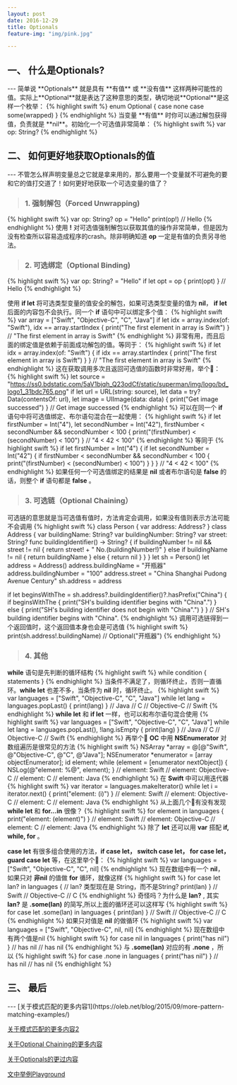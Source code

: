```yaml
---
layout: post
date: 2016-12-29
title: Optionals
feature-img: "img/pink.jpg"

---
```


<h2>一、 什么是Optionals?</h2>
---
简单说 **Optionals** 就是具有 **有值** 或 **没有值** 这样两种可能性的值。实际上**Optional**就是表达了这种意思的类型，确切地说**Optional**是这样一个枚举：
{% highlight swift %}
enum Optional<Wrapped> {
  case none
  case some(wrapped)
}
{% endhighlight %}
当变量 **有值** 时你可以通过解包获得值，负责就是 **nil**。初始化一个可选值非常简单：
{% highlight swift %}
var op: String?
{% endhighlight %}

<h2>二、 如何更好地获取Optionals的值</h2>
---
不管怎么样声明变量总之它就是拿来用的，那么要用一个变量就不可避免的要和它的值打交道了！如何更好地获取一个可选变量的值了？

> <h3>1. 强制解包（Forced Unwrapping)</h3>

{% highlight swift %}
var op: String?
op = "Hello"
print(op!)
// Hello
{% endhighlight %}
使用 **!** 对可选值强制解包以获取其值的操作非常简单，但是因为没有检查所以容易造成程序的crash。除非明确知道 **op** 一定是有值的负责另寻他法。

> <h3>2. 可选绑定（Optional Binding)</h3>

{% highlight swift %}
var op: String? = "Hello"
if let opt = op {
  print(opt)
}
// Hello
{% endhighlight %}

使用 **if let** 将可选类型变量的值安全的解包，如果可选类型变量的值为 **nil**， **if let** 后面的内容包不会执行。同一个 **if** 语句中可以绑定多个值：
{% highlight swift %}
var array = ["Swift", "Objective-C", "C", "Java"]
if let idx = array.index(of: "Swift"), idx == array.startIndex {
    print("The first element in array is Swift")
}
// "The first element in array is Swift"
{% endhighlight %}
非常有用，而且后面的绑定值是依赖于前面成功解包的值。等同于：
{% highlight swift %}
if let idx = array.index(of: "Swift") {
    if idx == array.startIndex {
        print("The first element in array is Swift")
    }
}
// "The first element in array is Swift"
{% endhighlight %}
这在获取调用多次且返回可选值的函数时非常好用，举个🌰：
{% highlight swift %}
let source = "https://ss0.bdstatic.com/5aV1bjqh_Q23odCf/static/superman/img/logo/bd_logo1_31bdc765.png"
if let url = URL(string: source),
    let data = try? Data(contentsOf: url),
    let image = UIImage(data: data) {
    print("Get image successed")
}
// Get image successed
{% endhighlight %}
可以在同一个 **if** 语句中将可选值绑定、布尔语句混合在一起使用：
{% highlight swift %}
if let firstNumber = Int("4"),
    let secondNumber = Int("42"),
    firstNumber < secondNumber && secondNumber < 100 {
    print("\(firstNumber) < \(secondNumber) < 100")
}
// "4 < 42 < 100"
{% endhighlight %}
等同于
{% highlight swift %}
if let firstNumber = Int("4") {
    if let secondNumber = Int("42") {
        if firstNumber < secondNumber && secondNumber < 100 {
            print("\(firstNumber) < \(secondNumber) < 100")
        }
    }
}
// "4 < 42 < 100"
{% endhighlight %}
如果任何一个可选值绑定的结果是 **nil** 或者布尔语句是 **false** 的话，则整个 **if** 语句都是 **false** 。

> <h3>3. 可选链（Optional Chaining）</h3>

可选链的意思就是当可选值有值时，方法肯定会调用，如果没有值则表示方法可能不会调用
{% highlight swift %}
class Person {
    var address: Address?
}
class Address {
    var buildingName: String?
    var buildingNumber: String?
    var street: String?
    func buildingIdentifier() -> String? {
        if buildingNumber != nil && street != nil {
            return street! + " No.\(buildingNumber!)"
        } else if buildingName != nil {
            return buildingName
        } else {
            return nil
        }
    }
}
let sh = Person()
let address = Address()
address.buildingName = "开瓶器"
address.buildingNumber = "100"
address.street = "China Shanghai Pudong Avenue Century"
sh.address = address

if let beginsWithThe = sh.address?.buildingIdentifier()?.hasPrefix("China") {
    if beginsWithThe {
        print("SH's building identifier begins with \"China\".")
    } else {
        print("SH's building identifier does not begin with \"China\".")
    }
}
// SH's building identifier begins with "China".
{% endhighlight %}
调用可选链得到一个返回值时，这个返回值本身也会是可选值
{% highlight swift %}
print(sh.address!.buildingName)
// Optional("开瓶器")
{% endhighlight %}


> <h3>4. 其他</h3>

**while** 语句是先判断的循环结构
{% highlight swift %}
while condition {
    statements
}
{% endhighlight %}
当条件不满足了，则循环终止，否则一直循环。**while let** 也差不多，当条件为 **nil** 时，循环终止。
{% highlight swift %}
var languages = ["Swift", "Objective-C", "C", "Java"]
while let lang = languages.popLast() {
    print(lang)
}
// Java
// C
// Objective-C
// Swift
{% endhighlight %}
**while let** 和 **if let** 一样，也可以和布尔语句混合使用
{% highlight swift %}
var languages = ["Swift", "Objective-C", "C", "Java"]
while let lang = languages.popLast(), !lang.isEmpty {
    print(lang)
}
// Java
// C
// Objective-C
// Swift
{% endhighlight %}
再举个🌰 **OC** 中用 **NSEnumerator** 对数组遍历是很常见的方法
{% highlight swift %}
NSArray *array = @[@"Swift", @"Objective-C", @"C", @"Java"];
NSEnumerator *enumerator = [array objectEnumerator];
id element;
while (element = [enumerator nextObject]) {
	NSLog(@"element: %@", element);
}
// element: Swift
// element: Objective-C
// element: C
// element: Java
{% endhighlight %}
在 **Swift** 中可以用迭代器
{% highlight swift %}
var iterator = languages.makeIterator()
while let i = iterator.next() {
    print("element: \(i)")
}
// element: Swift
// element: Objective-C
// element: C
// element: Java
{% endhighlight %}
从上面几个🌰有没有发现 **while let** 和 **for...in** 很像？
{% highlight swift %}
for element in languages {
    print("element: \(element)")
}
// element: Swift
// element: Objective-C
// element: C
// element: Java
{% endhighlight %}
除了 **let** 还可以用 **var** 搭配 **if, while, for** 。

**case let** 有很多组合使用的方法，**if case let， switch case let， for case let， guard case let** 等，在这里举个🌰：
{% highlight swift %}
var languages = ["Swift", "Objective-C", "C", nil]
{% endhighlight %}
现在数组中有一个 **nil**，如果只对 **非nil** 的值做 **for** 循环，就像这样
{% highlight swift %}
for case let lan? in languages {
    // lan? 类型现在是 String，而不是String?
    print(lan)
}
// Swift
// Objective-C
// C
{% endhighlight %}
奇怪吗？为什么是 **lan?** , 其实 **lan?** 是 **.some(lan)** 的简写,所以上面的循环还可以这样写
{% highlight swift %}
for case let .some(lan) in languages {
    print(lan)
}
// Swift
// Objective-C
// C
{% endhighlight %}
如果只对值是 **nil** 的做循环
{% highlight swift %}
var languages = ["Swift", "Objective-C", nil, nil]
{% endhighlight %}
现在数组中有两个值是nil
{% highlight swift %}
for case nil in languages {
    print("has nil")
}
// has nil
// has nil
{% endhighlight %}
与 **.some(lan)** 对应的有 **.none** ，所以
{% highlight swift %}
for case .none in languages {
    print("has nil")
}
// has nil
// has nil
{% endhighlight %}
<h2>三、 最后</h2>
---
[关于模式匹配的更多内容1](https://oleb.net/blog/2015/09/more-pattern-matching-examples/)

[关于模式匹配的更多内容2](http://swift.gg/2016/06/06/pattern-matching-4/)

[关于Optional Chaining的更多内容](https://developer.apple.com/library/content/documentation/Swift/Conceptual/Swift_Programming_Language/OptionalChaining.html#//apple_ref/doc/uid/TP40014097-CH21-ID245)

[关于Optionals的更过内容](https://developer.apple.com/library/content/documentation/Swift/Conceptual/Swift_Programming_Language/TheBasics.html#//apple_ref/doc/uid/TP40014097-CH5-ID309)

[文中举例Playground](https://github.com/redtwowolf/redtwowolf.github.io/blob/master/_code/Optionals.playground/Contents.swift)
